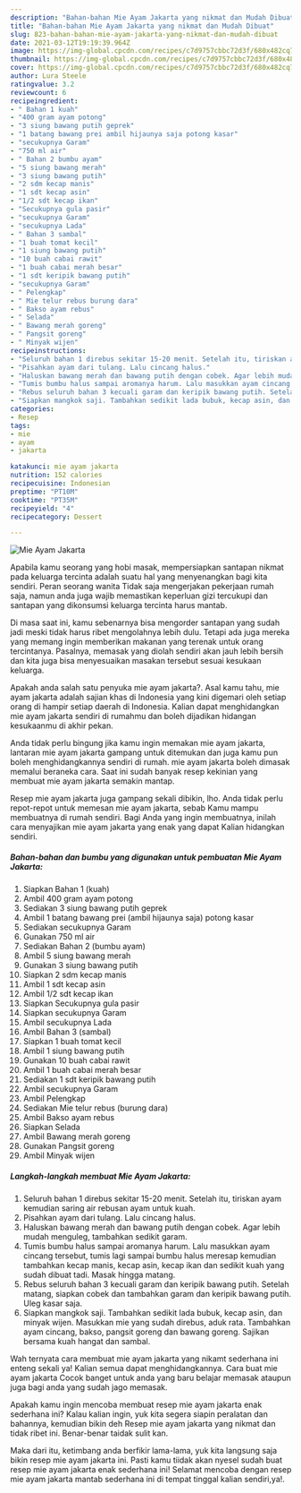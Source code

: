 ```yaml
---
description: "Bahan-bahan Mie Ayam Jakarta yang nikmat dan Mudah Dibuat"
title: "Bahan-bahan Mie Ayam Jakarta yang nikmat dan Mudah Dibuat"
slug: 823-bahan-bahan-mie-ayam-jakarta-yang-nikmat-dan-mudah-dibuat
date: 2021-03-12T19:19:39.964Z
image: https://img-global.cpcdn.com/recipes/c7d9757cbbc72d3f/680x482cq70/mie-ayam-jakarta-foto-resep-utama.jpg
thumbnail: https://img-global.cpcdn.com/recipes/c7d9757cbbc72d3f/680x482cq70/mie-ayam-jakarta-foto-resep-utama.jpg
cover: https://img-global.cpcdn.com/recipes/c7d9757cbbc72d3f/680x482cq70/mie-ayam-jakarta-foto-resep-utama.jpg
author: Lura Steele
ratingvalue: 3.2
reviewcount: 6
recipeingredient:
- " Bahan 1 kuah"
- "400 gram ayam potong"
- "3 siung bawang putih geprek"
- "1 batang bawang prei ambil hijaunya saja potong kasar"
- "secukupnya Garam"
- "750 ml air"
- " Bahan 2 bumbu ayam"
- "5 siung bawang merah"
- "3 siung bawang putih"
- "2 sdm kecap manis"
- "1 sdt kecap asin"
- "1/2 sdt kecap ikan"
- "Secukupnya gula pasir"
- "secukupnya Garam"
- "secukupnya Lada"
- " Bahan 3 sambal"
- "1 buah tomat kecil"
- "1 siung bawang putih"
- "10 buah cabai rawit"
- "1 buah cabai merah besar"
- "1 sdt keripik bawang putih"
- "secukupnya Garam"
- " Pelengkap"
- " Mie telur rebus burung dara"
- " Bakso ayam rebus"
- " Selada"
- " Bawang merah goreng"
- " Pangsit goreng"
- " Minyak wijen"
recipeinstructions:
- "Seluruh bahan 1 direbus sekitar 15-20 menit. Setelah itu, tiriskan ayam kemudian saring air rebusan ayam untuk kuah."
- "Pisahkan ayam dari tulang. Lalu cincang halus."
- "Haluskan bawang merah dan bawang putih dengan cobek. Agar lebih mudah menguleg, tambahkan sedikit garam."
- "Tumis bumbu halus sampai aromanya harum. Lalu masukkan ayam cincang tersebut, tumis lagi sampai bumbu halus meresap kemudian tambahkan kecap manis, kecap asin, kecap ikan dan sedikit kuah yang sudah dibuat tadi. Masak hingga matang."
- "Rebus seluruh bahan 3 kecuali garam dan keripik bawang putih. Setelah matang, siapkan cobek dan tambahkan garam dan keripik bawang putih. Uleg kasar saja."
- "Siapkan mangkok saji. Tambahkan sedikit lada bubuk, kecap asin, dan minyak wijen. Masukkan mie yang sudah direbus, aduk rata. Tambahkan ayam cincang, bakso, pangsit goreng dan bawang goreng. Sajikan bersama kuah hangat dan sambal."
categories:
- Resep
tags:
- mie
- ayam
- jakarta

katakunci: mie ayam jakarta 
nutrition: 152 calories
recipecuisine: Indonesian
preptime: "PT10M"
cooktime: "PT35M"
recipeyield: "4"
recipecategory: Dessert

---
```



![Mie Ayam Jakarta](https://img-global.cpcdn.com/recipes/c7d9757cbbc72d3f/680x482cq70/mie-ayam-jakarta-foto-resep-utama.jpg)

Apabila kamu seorang yang hobi masak, mempersiapkan santapan nikmat pada keluarga tercinta adalah suatu hal yang menyenangkan bagi kita sendiri. Peran seorang  wanita Tidak saja mengerjakan pekerjaan rumah saja, namun anda juga wajib memastikan keperluan gizi tercukupi dan santapan yang dikonsumsi keluarga tercinta harus mantab.

Di masa  saat ini, kamu sebenarnya bisa mengorder santapan yang sudah jadi meski tidak harus ribet mengolahnya lebih dulu. Tetapi ada juga mereka yang memang ingin memberikan makanan yang terenak untuk orang tercintanya. Pasalnya, memasak yang diolah sendiri akan jauh lebih bersih dan kita juga bisa menyesuaikan masakan tersebut sesuai kesukaan keluarga. 



Apakah anda salah satu penyuka mie ayam jakarta?. Asal kamu tahu, mie ayam jakarta adalah sajian khas di Indonesia yang kini digemari oleh setiap orang di hampir setiap daerah di Indonesia. Kalian dapat menghidangkan mie ayam jakarta sendiri di rumahmu dan boleh dijadikan hidangan kesukaanmu di akhir pekan.

Anda tidak perlu bingung jika kamu ingin memakan mie ayam jakarta, lantaran mie ayam jakarta gampang untuk ditemukan dan juga kamu pun boleh menghidangkannya sendiri di rumah. mie ayam jakarta boleh dimasak memalui beraneka cara. Saat ini sudah banyak resep kekinian yang membuat mie ayam jakarta semakin mantap.

Resep mie ayam jakarta juga gampang sekali dibikin, lho. Anda tidak perlu repot-repot untuk memesan mie ayam jakarta, sebab Kamu mampu membuatnya di rumah sendiri. Bagi Anda yang ingin membuatnya, inilah cara menyajikan mie ayam jakarta yang enak yang dapat Kalian hidangkan sendiri.

<!--inarticleads1-->

##### Bahan-bahan dan bumbu yang digunakan untuk pembuatan Mie Ayam Jakarta:

1. Siapkan  Bahan 1 (kuah)
1. Ambil 400 gram ayam potong
1. Sediakan 3 siung bawang putih geprek
1. Ambil 1 batang bawang prei (ambil hijaunya saja) potong kasar
1. Sediakan secukupnya Garam
1. Gunakan 750 ml air
1. Sediakan  Bahan 2 (bumbu ayam)
1. Ambil 5 siung bawang merah
1. Gunakan 3 siung bawang putih
1. Siapkan 2 sdm kecap manis
1. Ambil 1 sdt kecap asin
1. Ambil 1/2 sdt kecap ikan
1. Siapkan Secukupnya gula pasir
1. Siapkan secukupnya Garam
1. Ambil secukupnya Lada
1. Ambil  Bahan 3 (sambal)
1. Siapkan 1 buah tomat kecil
1. Ambil 1 siung bawang putih
1. Gunakan 10 buah cabai rawit
1. Ambil 1 buah cabai merah besar
1. Sediakan 1 sdt keripik bawang putih
1. Ambil secukupnya Garam
1. Ambil  Pelengkap
1. Sediakan  Mie telur rebus (burung dara)
1. Ambil  Bakso ayam rebus
1. Siapkan  Selada
1. Ambil  Bawang merah goreng
1. Gunakan  Pangsit goreng
1. Ambil  Minyak wijen




<!--inarticleads2-->

##### Langkah-langkah membuat Mie Ayam Jakarta:

1. Seluruh bahan 1 direbus sekitar 15-20 menit. Setelah itu, tiriskan ayam kemudian saring air rebusan ayam untuk kuah.
1. Pisahkan ayam dari tulang. Lalu cincang halus.
1. Haluskan bawang merah dan bawang putih dengan cobek. Agar lebih mudah menguleg, tambahkan sedikit garam.
1. Tumis bumbu halus sampai aromanya harum. Lalu masukkan ayam cincang tersebut, tumis lagi sampai bumbu halus meresap kemudian tambahkan kecap manis, kecap asin, kecap ikan dan sedikit kuah yang sudah dibuat tadi. Masak hingga matang.
1. Rebus seluruh bahan 3 kecuali garam dan keripik bawang putih. Setelah matang, siapkan cobek dan tambahkan garam dan keripik bawang putih. Uleg kasar saja.
1. Siapkan mangkok saji. Tambahkan sedikit lada bubuk, kecap asin, dan minyak wijen. Masukkan mie yang sudah direbus, aduk rata. Tambahkan ayam cincang, bakso, pangsit goreng dan bawang goreng. Sajikan bersama kuah hangat dan sambal.




Wah ternyata cara membuat mie ayam jakarta yang nikamt sederhana ini enteng sekali ya! Kalian semua dapat menghidangkannya. Cara buat mie ayam jakarta Cocok banget untuk anda yang baru belajar memasak ataupun juga bagi anda yang sudah jago memasak.

Apakah kamu ingin mencoba membuat resep mie ayam jakarta enak sederhana ini? Kalau kalian ingin, yuk kita segera siapin peralatan dan bahannya, kemudian bikin deh Resep mie ayam jakarta yang nikmat dan tidak ribet ini. Benar-benar taidak sulit kan. 

Maka dari itu, ketimbang anda berfikir lama-lama, yuk kita langsung saja bikin resep mie ayam jakarta ini. Pasti kamu tiidak akan nyesel sudah buat resep mie ayam jakarta enak sederhana ini! Selamat mencoba dengan resep mie ayam jakarta mantab sederhana ini di tempat tinggal kalian sendiri,ya!.

